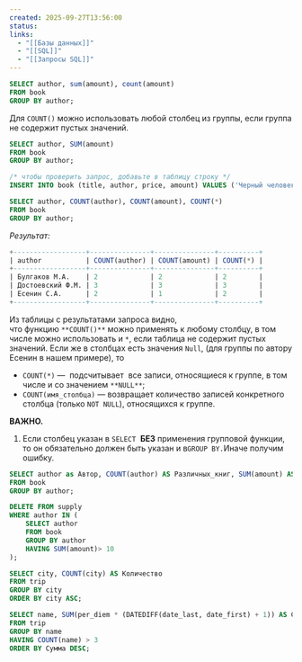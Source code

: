 ```yaml
---
created: 2025-09-27T13:56:00
status:
links:
  - "[[Базы данных]]"
  - "[[SQL]]"
  - "[[Запросы SQL]]"
---
```

```sql
SELECT author, sum(amount), count(amount)
FROM book
GROUP BY author;
```

Для `COUNT()` можно использовать любой столбец из группы, если группа не содержит пустых значений.

```sql
SELECT author, SUM(amount)
FROM book
GROUP BY author;
```

```sql
/* чтобы проверить запрос, добавьте в таблицу строку */
INSERT INTO book (title, author, price, amount) VALUES ('Черный человек','Есенин С.А.', Null, Null);

SELECT author, COUNT(author), COUNT(amount), COUNT(*)
FROM book
GROUP BY author;
```

_Результат:_

```sql
+------------------+---------------+---------------+----------+
| author           | COUNT(author) | COUNT(amount) | COUNT(*) |
+------------------+---------------+---------------+----------+
| Булгаков М.А.    | 2             | 2             | 2        |
| Достоевский Ф.М. | 3             | 3             | 3        |
| Есенин С.А.      | 2             | 1             | 2        |
+------------------+---------------+---------------+----------+
```

Из таблицы с результатами запроса видно, что функцию `**COUNT()**` можно применять к любому столбцу, в том числе можно использовать и `*`, если таблица не содержит пустых значений. Если же в столбцах есть значения `Null`, (для группы по автору Есенин в нашем примере), то

- `COUNT(*)` —  подсчитывает  все записи, относящиеся к группе, в том числе и со значением `**NULL**`;
- `COUNT(имя_столбца)` — возвращает количество записей конкретного столбца (только `NOT NULL`), относящихся к группе.

**ВАЖНО.**
1. Если столбец указан в `SELECT`  **БЕЗ** применения групповой функции, то он обязательно должен быть указан и в`GROUP BY.`Иначе получим ошибку.

```sql
SELECT author as Автор, COUNT(author) AS Различных_книг, SUM(amount) AS Количество_экземпляров
FROM book
GROUP BY author;
```

```sql
DELETE FROM supply
WHERE author IN (
    SELECT author
    FROM book
    GROUP BY author
    HAVING SUM(amount)> 10
);
```

```sql
SELECT city, COUNT(city) AS Количество
FROM trip
GROUP BY city
ORDER BY city ASC;
```

```sql
SELECT name, SUM(per_diem * (DATEDIFF(date_last, date_first) + 1)) AS Сумма
FROM trip
GROUP BY name
HAVING COUNT(name) > 3
ORDER BY Сумма DESC;
```























